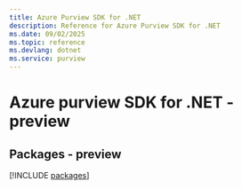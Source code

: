```yaml
---
title: Azure Purview SDK for .NET
description: Reference for Azure Purview SDK for .NET
ms.date: 09/02/2025
ms.topic: reference
ms.devlang: dotnet
ms.service: purview
---
```

# Azure purview SDK for .NET - preview
## Packages - preview
[!INCLUDE [packages](purview-index.md)]